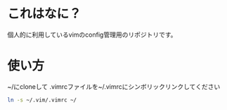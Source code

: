 # これはなに？

個人的に利用しているvimのconfig管理用のリポジトリです。

# 使い方

\~\/にcloneして
.vimrcファイルを\~\/.vimrcにシンボリックリンクしてください

```sh
ln -s ~/.vim/.vimrc ~/
```
